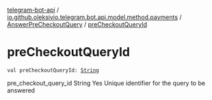 [telegram-bot-api](../../index.md) / [io.github.oleksivio.telegram.bot.api.model.method.payments](../index.md) / [AnswerPreCheckoutQuery](index.md) / [preCheckoutQueryId](./pre-checkout-query-id.md)

# preCheckoutQueryId

`val preCheckoutQueryId: `[`String`](https://kotlinlang.org/api/latest/jvm/stdlib/kotlin/-string/index.html)

pre_checkout_query_id String Yes Unique identifier for the query to be answered

